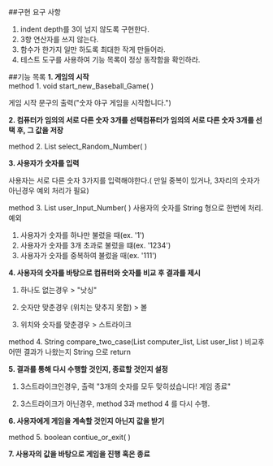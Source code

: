 ##구현 요구 사항
1. indent depth를 3이 넘지 않도록 구현한다.
2. 3항 연산자를 쓰지 않는다. 
3. 함수가 한가지 일만 하도록 최대한 작게 만들어라.  
4. 테스트 도구를 사용하여 기능 목록이 정상 동작함을 확인하라.


##기능 목록
**1. 게임의 시작**	
method 1. void start_new_Baseball_Game( ) 

게임 시작 문구의 출력("숫자 야구 게임을 시작합니다.")
	
**2. 컴퓨터가 임의의 서로 다른 숫자 3개를 선택컴퓨터가 임의의 서로 다른 숫자 3개를 선택 후, 그 값을 저장**

method 2. List<Integer> select_Random_Number( ) 
	
**3. 사용자가 숫자를 입력**

사용자는 서로 다른 숫자 3가지를 입력해야한다.( 만일 중복이 있거나, 3자리의 숫자가 아닌경우 예외 처리가 필요)
     
method 3. List<Integer> user_Input_Number( )
사용자의 숫자를 String 형으로 한번에 처리. 
예외 
1. 사용자가 숫자를 하나만 불렀을 때(ex. '1')
2. 사용자가 숫자를 3개 초과로 불렀을 떄(ex. '1234')
3. 사용자가 숫자를 중복하여 불렀을 때(ex. '111')

**4. 사용자의 숫자를 바탕으로 컴퓨터와  숫자를 비교 후 결과를 제시**

1) 하나도 없는경우 > "낫싱"

2) 숫자만 맞춘경우 (위치는 맞추지 못함) > 볼

3) 위치와 숫자를 맞춘경우 > 스트라이크	
	
method 4. String compare_two_case(List<Integer> computer_list, List<Integer> user_list )
비교후 어떤 결과가 나왔는지 String 으로 return
	
**5. 결과를 통해 다시 수행할 것인지, 종료할 것인지 설정**

1) 3스트라이크인경우, 출력 "3개의 숫자를 모두 맞히셨습니다! 게임 종료"
 
2) 3스트라이크가 아닌경우, method 3과 method 4 를 다시 수행.
	
**6. 사용자에게 게임을 계속할 것인지 아닌지 값을 받기** 

method 5. boolean contiue_or_exit( ) 

**7. 사용자의 값을 바탕으로 게임을 진행 혹은 종료**

